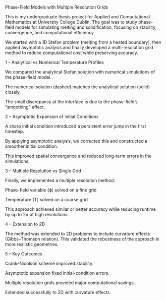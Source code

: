Phase-Field Models with Multiple Resolution Grids

This is my undergraduate thesis project for Applied and Computational Mathematics at University College Dublin. The goal was to study phase-field models for simulating melting and solidification, focusing on stability, convergence, and computational efficiency.

We started with a 1D Stefan problem (melting from a heated boundary), then applied asymptotic analysis and finally developed a multi-resolution grid method to reduce computational cost while preserving accuracy.

1 – Analytical vs Numerical Temperature Profiles

We compared the analytical Stefan solution with numerical simulations of the phase-field model.

The numerical solution (dashed) matches the analytical solution (solid) closely.

The small discrepancy at the interface is due to the phase-field’s “smoothing” effect.

2 – Asymptotic Expansion of Initial Conditions

A sharp initial condition introduced a persistent error jump in the first timestep.

By applying asymptotic analysis, we corrected this and constructed a smoother initial condition.

This improved spatial convergence and reduced long-term errors in the simulations.

3 – Multiple Resolution vs Single Grid

Finally, we implemented a multiple resolution method:

Phase-field variable (ϕ) solved on a fine grid

Temperature (T) solved on a coarse grid

This approach achieved similar or better accuracy while reducing runtime by up to 2× at high resolutions.

4 – Extension to 2D

The method was extended to 2D problems to include curvature effects (Gibbs–Thomson relation). This validated the robustness of the approach in more realistic geometries.

5 – Key Outcomes

Crank–Nicolson scheme improved stability.

Asymptotic expansion fixed initial-condition errors.

Multiple resolution grids provided major computational savings.

Extended successfully to 2D with curvature effects.
